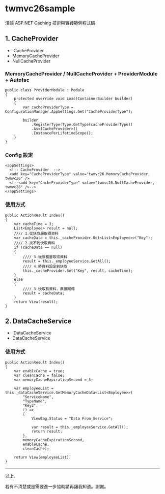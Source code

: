 # twmvc26sample
淺談 ASP.NET Caching 技術與實踐範例程式碼

## 1. CacheProvider
- ICacheProvider
- MemoryCacheProvider
- NullCacheProvider

### MemoryCacheProvider / NullCacheProvider + ProviderModule + Autofac

	public class ProviderModule : Module
	{
		protected override void Load(ContainerBuilder builder)
		{
			var cacheProviderType = ConfigurationManager.AppSettings.Get("CacheProviderType");

			builder
				.RegisterType(Type.GetType(cacheProviderType))
				.As<ICacheProvider>()
				.InstancePerLifetimeScope();
		}
	}

### Config 設定	

	<appSettings>
      <!-- CacheProvider  -->
      <add key="CacheProviderType" value="twmvc26.MemoryCacheProvider, twmvc26" />
      <!--<add key="CacheProviderType" value="twmvc26.NullCacheProvider, twmvc26" />-->
	</appSettings>
  
### 使用方式

	public ActionResult Index()
	{
		var cacheTime = 3;	
		List<Employee> result = null;
		//// 1.從快取層取得資料
		var cacheData = this._cacheProvider.Get<List<Employee>>("Key");
		//// 2.找不到快取資料
		if (cacheData == null)
		{
			//// 3.從服務層取得資料
			result = this._employeeService.GetAll();
			//// 4.將資料設定到快取
			this._cacheProvider.Set("Key", result, cacheTime);
		}
		else
		{
			//// 3.快取有資料，直接回傳
			result = cacheData;
		}
		return View(result);
	}


## 2. DataCacheService
- IDataCacheService
- DataCacheService

### 使用方式

	public ActionResult Index()
	{
		var enableCache = true;
		var cleanCache = false;
		var memoryCacheExpirationSecond = 5;
    
		var employeeList = this._dataCacheService.GetMemoryCacheData<List<Employee>>(
			"ServiceName",
			"TypeName",
			"Key2",
			() =>
			{
				ViewBag.Status = "Data From Service";
        
				var result = this._employeeService.GetAll();
				return result;
			},
			memoryCacheExpirationSecond,
			enableCache,
			cleanCache);
      
		return View(employeeList);
	}


----------

以上。

若有不清楚或是需要進一步協助請再讓我知道。謝謝。
